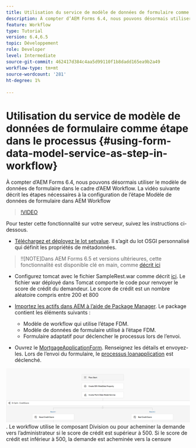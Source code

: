```yaml
---
title: Utilisation du service de modèle de données de formulaire comme étape dans le processus
description: À compter d’AEM Forms 6.4, nous pouvons désormais utiliser le modèle de données de formulaire dans le cadre d’AEM Workflow. La vidéo suivante décrit les étapes nécessaires à la configuration de l’étape Modèle de données de formulaire dans AEM Workflow.
feature: Workflow
type: Tutorial
version: 6.4,6.5
topic: Développement
role: Developer
level: Intermediate
source-git-commit: 462417d384c4aa5d99110f1b8dadd165ea9b2a49
workflow-type: tm+mt
source-wordcount: '281'
ht-degree: 1%

---
```



# Utilisation du service de modèle de données de formulaire comme étape dans le processus {#using-form-data-model-service-as-step-in-workflow}

À compter d’AEM Forms 6.4, nous pouvons désormais utiliser le modèle de données de formulaire dans le cadre d’AEM Workflow. La vidéo suivante décrit les étapes nécessaires à la configuration de l’étape Modèle de données de formulaire dans AEM Workflow


>[!VIDEO](https://video.tv.adobe.com/v/21719/?quality=9&learn=on)

Pour tester cette fonctionnalité sur votre serveur, suivez les instructions ci-dessous.
* [Téléchargez et déployez le lot setvalue](/help/forms/assets/common-osgi-bundles/SetValueApp.core-1.0-SNAPSHOT.jar). Il s’agit du lot OSGI personnalisé qui définit les propriétés de métadonnées.
>!![NOTE]Dans AEM Forms 6.5 et versions ultérieures, cette fonctionnalité est disponible clé en main, comme  [décrit ici](form-data-model-service-as-step-in-aem65-workflow-video-use.md)

* Configurez tomcat avec le fichier SampleRest.war comme décrit [ici](https://experienceleague.adobe.com/docs/experience-manager-learn/forms/ic-print-channel-tutorial/introduction.html). Le fichier war déployé dans Tomcat comporte le code pour renvoyer le score de crédit du demandeur. Le score de crédit est un nombre aléatoire compris entre 200 et 800

* [Importez les actifs dans AEM à l’aide de Package Manager](assets/invoke-fdm-as-service-step.zip). Le package contient les éléments suivants :

   * Modèle de workflow qui utilise l’étape FDM.
   * Modèle de données de formulaire utilisé à l’étape FDM.
   * Formulaire adaptatif pour déclencher le processus lors de l’envoi.
* Ouvrez le [MortgageApplicationForm](http://localhost:4502/content/dam/formsanddocuments/loanapplication/jcr:content?wcmmode=disabled). Renseignez les détails et envoyez-les. Lors de l’envoi du formulaire, le [processus loanapplication](http://http://localhost:4502/editor.html/conf/global/settings/workflow/models/LoanApplication2.html) est déclenché.

![ flux de travail ](assets/fdm-as-service-step-workflow.PNG).
Le workflow utilise le composant Division ou pour acheminer la demande vers l’administrateur si le score de crédit est supérieur à 500. Si le score de crédit est inférieur à 500, la demande est acheminée vers la censure
